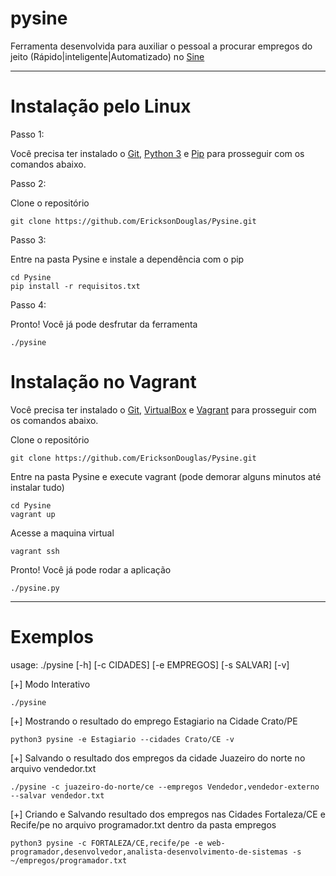 # pysine
Ferramenta desenvolvida para auxiliar o pessoal a procurar empregos do jeito (Rápido|inteligente|Automatizado) no [Sine](http://www.sine.com.br)

------------------------------------------------------------------------------------------------------
# Instalação pelo Linux
Passo 1:


Você precisa ter instalado o [Git](https://git-scm.com/downloads), [Python 3](https://www.python.org/downloads/) e [Pip](https://pypi.python.org/pypi/pip#downloads) para prosseguir com os comandos abaixo.


Passo 2:


Clone o repositório

```
git clone https://github.com/EricksonDouglas/Pysine.git
```

Passo 3:


Entre na pasta Pysine e instale a dependência com o pip

```
cd Pysine
pip install -r requisitos.txt
```

Passo 4:

Pronto! Você já pode desfrutar da ferramenta

```
./pysine
```

# Instalação no Vagrant

Você precisa ter instalado o [Git](https://git-scm.com/downloads), [VirtualBox](https://www.virtualbox.org/wiki/Downloads) e [Vagrant](http://downloads.vagrantup.com) para prosseguir com os comandos abaixo.


Clone o repositório

```
git clone https://github.com/EricksonDouglas/Pysine.git
```

Entre na pasta Pysine e execute vagrant (pode demorar alguns minutos até instalar tudo)

```
cd Pysine
vagrant up
```

Acesse a maquina virtual

```
vagrant ssh
```

Pronto! Você já pode rodar a aplicação

```
./pysine.py
```


------------------------------------------------------------------------------------------------------
# Exemplos

usage: ./pysine [-h] [-c CIDADES] [-e EMPREGOS] [-s SALVAR] [-v]


[+] Modo Interativo

```
./pysine
```

[+] Mostrando o resultado do emprego Estagiario na Cidade Crato/PE

```
python3 pysine -e Estagiario --cidades Crato/CE -v
```

[+] Salvando o resultado dos empregos da cidade Juazeiro do norte no arquivo vendedor.txt

```
./pysine -c juazeiro-do-norte/ce --empregos Vendedor,vendedor-externo --salvar vendedor.txt
```

[+] Criando e Salvando resultado dos empregos nas Cidades Fortaleza/CE e Recife/pe no arquivo programador.txt dentro da pasta empregos

```
python3 pysine -c FORTALEZA/CE,recife/pe -e web-programador,desenvolvedor,analista-desenvolvimento-de-sistemas -s ~/empregos/programador.txt
```
